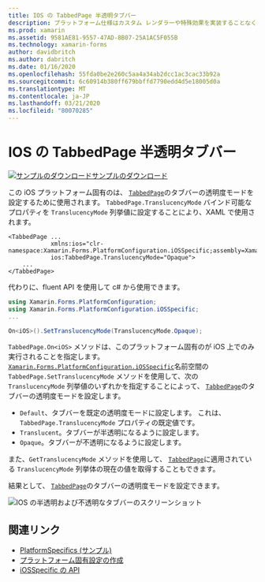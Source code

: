 ```yaml
---
title: IOS の TabbedPage 半透明タブバー
description: プラットフォーム仕様はカスタム レンダラーや特殊効果を実装することなく、特定のプラットフォームでのみ利用できる機能の使用を可能にします。 この記事では、TabbedPage のタブバーの透明度モードを設定する iOS プラットフォーム固有のを使用する方法について説明します。
ms.prod: xamarin
ms.assetid: 9581AE81-9557-47AD-8B07-25A1AC5F055B
ms.technology: xamarin-forms
author: davidbritch
ms.author: dabritch
ms.date: 01/16/2020
ms.openlocfilehash: 55fda0be2e260c5aa4a34ab2dcc1ac3cac33b92a
ms.sourcegitcommit: 6c60914b380ff679bbffd7790edd4d5e18005d0a
ms.translationtype: MT
ms.contentlocale: ja-JP
ms.lasthandoff: 03/21/2020
ms.locfileid: "80070285"
---
```

# <a name="tabbedpage-translucent-tab-bar-on-ios"></a>IOS の TabbedPage 半透明タブバー

[![サンプルのダウンロード](~/media/shared/download.png)サンプルのダウンロード](https://docs.microsoft.com/samples/xamarin/xamarin-forms-samples/userinterface-platformspecifics)

この iOS プラットフォーム固有のは、 [`TabbedPage`](xref:Xamarin.Forms.TabbedPage)のタブバーの透明度モードを設定するために使用されます。 `TabbedPage.TranslucencyMode` バインド可能なプロパティを `TranslucencyMode` 列挙値に設定することにより、XAML で使用されます。

```xaml
<TabbedPage ...
            xmlns:ios="clr-namespace:Xamarin.Forms.PlatformConfiguration.iOSSpecific;assembly=Xamarin.Forms.Core"
            ios:TabbedPage.TranslucencyMode="Opaque">
    ...
</TabbedPage>
```

代わりに、fluent API を使用して c# から使用できます。

```csharp
using Xamarin.Forms.PlatformConfiguration;
using Xamarin.Forms.PlatformConfiguration.iOSSpecific;
...

On<iOS>().SetTranslucencyMode(TranslucencyMode.Opaque);
```

`TabbedPage.On<iOS>` メソッドは、このプラットフォーム固有のが iOS 上でのみ実行されることを指定します。 [`Xamarin.Forms.PlatformConfiguration.iOSSpecific`](xref:Xamarin.Forms.PlatformConfiguration.iOSSpecific)名前空間の `TabbedPage.SetTranslucencyMode` メソッドを使用して、次の `TranslucencyMode` 列挙値のいずれかを指定することによって、 [`TabbedPage`](xref:Xamarin.Forms.TabbedPage)のタブバーの透明度モードを設定します。

- `Default`、タブバーを既定の透明度モードに設定します。 これは、`TabbedPage.TranslucencyMode` プロパティの既定値です。
- `Translucent`。タブバーが半透明になるように設定します。
- `Opaque`。タブバーが不透明になるように設定します。

また、`GetTranslucencyMode` メソッドを使用して、 [`TabbedPage`](xref:Xamarin.Forms.TabbedPage)に適用されている `TranslucencyMode` 列挙体の現在の値を取得することもできます。

結果として、 [`TabbedPage`](xref:Xamarin.Forms.TabbedPage)のタブバーの透明度モードを設定できます。

![IOS の半透明および不透明なタブバーのスクリーンショット](tabbedpage-translucent-tabbar-images/translucencymodes.png "透明および不透明なタブバー")

## <a name="related-links"></a>関連リンク

- [PlatformSpecifics (サンプル)](https://docs.microsoft.com/samples/xamarin/xamarin-forms-samples/userinterface-platformspecifics)
- [プラットフォーム固有設定の作成](~/xamarin-forms/platform/platform-specifics/index.md#creating-platform-specifics)
- [iOSSpecific の API](xref:Xamarin.Forms.PlatformConfiguration.iOSSpecific)
